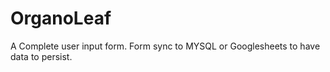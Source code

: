 # OrganoLeaf

A Complete user input form.
Form sync to MYSQL or Googlesheets to have data to persist.
